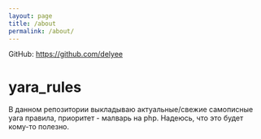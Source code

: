 ```yaml
---
layout: page
title: /about
permalink: /about/
---
```


GitHub: https://github.com/delyee

# yara_rules

В данном репозитории выкладываю актуальные/свежие самописные yara правила, приоритет - малварь на php. Надеюсь, что это будет кому-то полезно.

